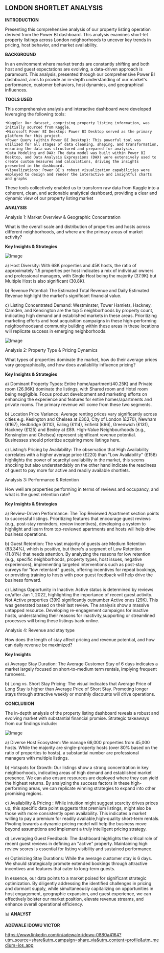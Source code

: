 ## LONDON SHORTLET ANALYSIS

**INTRODUCTION**

Presenting this comprehensive analysis of our property listing operation derived from the Power BI dashboard. This analysis examines short-let property listings across London neighborhoods to uncover key trends in pricing, host behavior, and market availability.

**BACKGROUND**

In an environment where market trends are constantly shifting and both host and guest expectations are evolving, a data-driven approach is paramount. This analysis, presented through our comprehensive Power BI dashboard, aims to provide an in-depth understanding of our market's performance, customer behaviors, host dynamics, and geographical influences.

**TOOLS USED**

This comprehensive analysis and interactive dashboard were developed leveraging the following tools:

	•Kaggle: Our dataset, comprising property listing information, was initially sourced from Kaggle.
	•Microsoft Power BI Desktop: Power BI Desktop served as the primary platform for this project.
	•Power Query (within Power BI Desktop): This powerful tool was utilized for all stages of data cleaning, shaping, and transformation, ensuring the data was structured and prepared for analysis.
	•Data Modeling and DAX: The data model was built within Power BI Desktop, and Data Analysis Expressions (DAX) were extensively used to create custom measures and calculations, driving the insights presented in the dashboard.
	•Visualizations: Power BI's robust visualization capabilities were employed to design and render the interactive and insightful charts and graphs
These tools collectively enabled us to transform raw data from Kaggle into a coherent, clean, and actionable analytical dashboard, providing a clear and dynamic view of our property listing market

**ANALYSIS**

Analysis 1: Market Overview & Geographic Concentration

What is the overall scale and distribution of properties and hosts across different neighborhoods, and where are the primary areas of market activity?

**Key Insights & Strategies**

![Image](https://github.com/user-attachments/assets/c145305f-98aa-4b6e-987c-7138d0f57bdd)


a) Host Diversity: With 68K properties and 45K hosts, the ratio of approximately 1.5 properties per host indicates a mix of individual owners and professional managers, with Single Host being the majority (37.9K) but Multiple Host is also significant (30.8K).

b) Revenue Potential: The Estimated Total Revenue and Daily Estimated Revenue highlight the market's significant financial value.


c) Listing Concentrated Demand: Westminster, Tower Hamlets, Hackney, Camden, and Kensington are the top 5 neighborhoods by property count, indicating high demand and established markets in these areas. Prioritizing marketing efforts and host acquisition campaigns in these high-performing neighborhoodsand community building within these areas in these locations will replicate success in emerging neighborhoods.

![Image](https://github.com/user-attachments/assets/fb20aeb7-8f09-491f-b38e-4aafa6177492)

Analysis 2: Property Type & Pricing Dynamics

What types of properties dominate the market, how do their average prices vary geographically, and how does availability influence pricing?

**Key Insights & Strategies**

a) Dominant Property Types: Entire home/apartment(40.25K) and Private room (26.96K) dominate the listings, with Shared room and Hotel room being negligible.  Focus product development and marketing efforts on enhancing the experience and features for entire homes/apartments and private rooms. The primary revenue will come from these two segments.

b) Location Price Variance: Average renting prices vary significantly across cities e.g. Kesington and Chelsea at £303, City of London (£270), Newham (£167), Redbridge (£110), Ealing (£114), Enfield (£96), Greenwich (£131), Hackney (£125) and Bexley at £89. High-Value Neighbourhoods (e.g., Kensington and Chelsea) represent significant revenue potential. Businesses should prioritize acquiring more listings here.

c) Listing’s Pricing by Availability: The observation that High Availability correlates with a higher average price (£220) than "Low Availability" (£158) highlights the power of scarcity/ availability in the market, this seems shocking but also understandably on the other hand indicate the readiness of guest to pay more for active and readily available shortlets.


Analysis 3: Performance & Retention

How well are properties performing in terms of reviews and occupancy, and what is the guest retention rate?

**Key Insights & Strategies**

a) Review-Driven Performance:  The Top Reviewed Apartment section points to successful listings. Prioritizing features that encourage guest reviews (e.g., post-stay reminders, review incentives), developing a system to highlight and learn from top-reviewed apartments and hosts will help drive business operations.

b) Guest Retention: The vast majority of guests are Medium Retention (83.34%), which is positive, but there's a segment of Low Retention (11.81%) that needs attention. By analyzing the reasons for low retention (e.g., specific neighborhoods, property types, host issues, negative experiences), implementing targeted interventions such as post-stay surveys for "low retentant" guests, offering incentives for repeat bookings, or providing training to hosts with poor guest feedback will help drive the business forward.


c) Listings Opportunity in Inactive: Active status is determined by reviews on/after Jan 1, 2022, highlighting the importance of recent guest activity.
Not Active properties (39K) significantly outnumber Active ones (29K). This was generated based on their last review. The analysis show a massive untapped resource. Developing re-engagement campaigns for inactive hosts, understanding their reasons for inactivity,supporting or streamlined processes will bring these listings back online.


Analysis 4: Revenue and stay type 

How does the length of stay affect pricing and revenue potential, and how can daily revenue be maximized?

**Key Insights**

a) Average Stay Duration: The Average Customer Stay of 6 days indicates a market largely focused on short-to-medium term rentals, implying frequent turnovers.

b) Long vs. Short Stay Pricing: The visual indicates that Average Price of Long Stay is higher than Average Price of Short Stay. Promoting longer stays through attractive weekly or monthly discounts will drive operations.


**CONCLUSION**

The in-depth analysis of the property listing dashboard reveals a robust and evolving market with substantial financial promise. Strategic takeaways from our findings include:

![Image](https://github.com/user-attachments/assets/fb20aeb7-8f09-491f-b38e-4aafa6177492)

a) Diverse Host Ecosystem: We manage 68,000 properties from 45,000 hosts. While the majority are single-property hosts (over 80% based on the ratio of properties to hosts), a substantial number are professional managers with multiple listings.

b) Hotspots for Growth: Our listings show a strong concentration in key neighborhoods, indicating areas of high demand and established market presence. We can also ensure resources are deployed where they can yield the highest returns. By analyzing the success factors in these high-performing areas, we can replicate winning strategies to expand into other promising regions.

c) Availability & Pricing : While intuition might suggest scarcity drives prices up, this specific data point suggests that premium listings, might also be those with more consistently open availability. This indicates a market willing to pay a premium for readily available,high-quality short-term rentals. Pivoting towards a dynamic pricing model will help the business move beyond assumptions and implement a truly intelligent pricing strategy.


d) Leveraging Guest Feedback: The dashboard highlights the critical role of recent guest reviews in defining an "active" property. Maintaining high review scores is essential for listing visibility and sustained performance.

e) Optimizing Stay Durations: While the average customer stay is 6 days. We should strategically promote extended bookings through attractive incentives and features that cater to long-term guests. 

In essence, our data points to a market poised for significant strategic optimization. By diligently addressing the identified challenges in pricing and dormant supply, while simultaneously capitalizing on opportunities in host engagement, geographic expansion, and guest experience, we can effectively bolster our market position, elevate revenue streams, and enhance overall operational efficiency.


📊 **ANALYST**

**ADEWALE IDOWU VICTOR**

https://www.linkedin.com/in/adewale-idowu-0880a4164?utm_source=share&utm_campaign=share_via&utm_content=profile&utm_medium=ios_app
